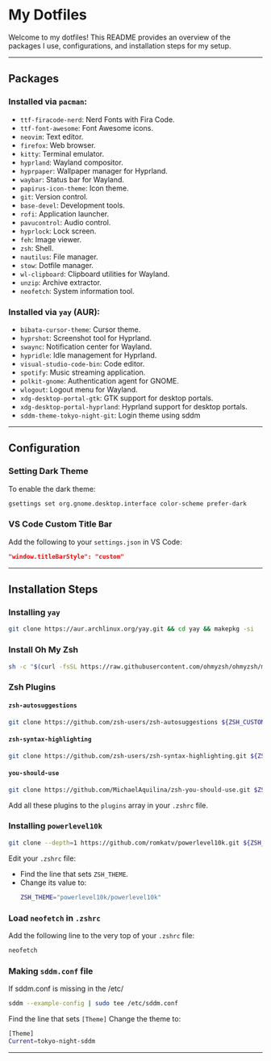 # My Dotfiles

Welcome to my dotfiles! This README provides an overview of the packages I use, configurations, and installation steps for my setup.

---

## Packages

### Installed via `pacman`:
- `ttf-firacode-nerd`: Nerd Fonts with Fira Code.
- `ttf-font-awesome`: Font Awesome icons.
- `neovim`: Text editor.
- `firefox`: Web browser.
- `kitty`: Terminal emulator.
- `hyprland`: Wayland compositor.
- `hyprpaper`: Wallpaper manager for Hyprland.
- `waybar`: Status bar for Wayland.
- `papirus-icon-theme`: Icon theme.
- `git`: Version control.
- `base-devel`: Development tools.
- `rofi`: Application launcher.
- `pavucontrol`: Audio control.
- `hyprlock`: Lock screen.
- `feh`: Image viewer.
- `zsh`: Shell.
- `nautilus`: File manager.
- `stow`: Dotfile manager.
- `wl-clipboard`: Clipboard utilities for Wayland.
- `unzip`: Archive extractor.
- `neofetch`: System information tool.

### Installed via `yay` (AUR):
- `bibata-cursor-theme`: Cursor theme.
- `hyprshot`: Screenshot tool for Hyprland.
- `swaync`: Notification center for Wayland.
- `hypridle`: Idle management for Hyprland.
- `visual-studio-code-bin`: Code editor.
- `spotify`: Music streaming application.
- `polkit-gnome`: Authentication agent for GNOME.
- `wlogout`: Logout menu for Wayland.
- `xdg-desktop-portal-gtk`: GTK support for desktop portals.
- `xdg-desktop-portal-hyprland`: Hyprland support for desktop portals.
- `sddm-theme-tokyo-night-git`: Login theme using sddm

---

## Configuration

### Setting Dark Theme
To enable the dark theme:
```bash
gsettings set org.gnome.desktop.interface color-scheme prefer-dark
```

### VS Code Custom Title Bar
Add the following to your `settings.json` in VS Code:
```json
"window.titleBarStyle": "custom"
```

---

## Installation Steps

### Installing `yay`
```bash
git clone https://aur.archlinux.org/yay.git && cd yay && makepkg -si
```

### Install Oh My Zsh
```bash
sh -c "$(curl -fsSL https://raw.githubusercontent.com/ohmyzsh/ohmyzsh/master/tools/install.sh)"
```

### Zsh Plugins

#### `zsh-autosuggestions`
```bash
git clone https://github.com/zsh-users/zsh-autosuggestions ${ZSH_CUSTOM:-~/.oh-my-zsh/custom}/plugins/zsh-autosuggestions
```

#### `zsh-syntax-highlighting`
```bash
git clone https://github.com/zsh-users/zsh-syntax-highlighting.git ${ZSH_CUSTOM:-~/.oh-my-zsh/custom}/plugins/zsh-syntax-highlighting
```

#### `you-should-use`
```bash
git clone https://github.com/MichaelAquilina/zsh-you-should-use.git $ZSH_CUSTOM/plugins/you-should-use
```

Add all these plugins to the `plugins` array in your `.zshrc` file.

### Installing `powerlevel10k`
```bash
git clone --depth=1 https://github.com/romkatv/powerlevel10k.git ${ZSH_CUSTOM:-$HOME/.oh-my-zsh/custom}/themes/powerlevel10k
```

Edit your `.zshrc` file:
- Find the line that sets `ZSH_THEME`.
- Change its value to:
  ```bash
  ZSH_THEME="powerlevel10k/powerlevel10k"
  ```

### Load `neofetch` in `.zshrc`
Add the following line to the very top of your `.zshrc` file:
```bash
neofetch
```

### Making `sddm.conf` file
If sddm.conf is missing in the /etc/
```bash
sddm --example-config | sudo tee /etc/sddm.conf
```
Find the line that sets `[Theme]`
Change the theme to:
```bash
[Theme]
Current=tokyo-night-sddm
```

---
